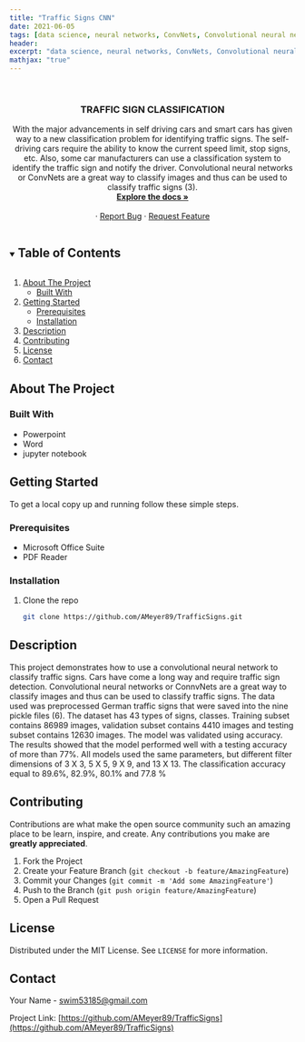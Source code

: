 ```yaml
---
title: "Traffic Signs CNN"
date: 2021-06-05
tags: [data science, neural networks, ConvNets, Convolutional neural networks]
header:
excerpt: "data science, neural networks, ConvNets, Convolutional neural networks"
mathjax: "true"
---
```


<!--
*** To avoid retyping too much info. Do a search and replace for the following:
*** AMeyer89, TrafficSigns, twitter_handle, swim53185@gmail.com, Data Science Impact On Football, A presentation on how data science has impacted fantasy football. 
-->



<br />
<p align="center">
  <a href="https://github.com/AMeyer89/TrafficSigns">
  </a>

  <h3 align="center">TRAFFIC SIGN CLASSIFICATION</h3>

  <p align="center">
	With the major advancements in self driving cars and smart cars has given way to a new classification problem for identifying traffic signs. The self-driving cars require the ability to know the current speed limit, stop signs, etc. Also, some car manufacturers can use a classification system to identify the traffic sign and notify the driver. 
	Convolutional neural networks or ConvNets are a great way to classify images and thus can be used to classify traffic signs (3). 
	<br />
    <a href="https://github.com/AMeyer89/TrafficSigns"><strong>Explore the docs »</strong></a>
    <br />
    <br />
    ·
    <a href="https://github.com/AMeyer89/TrafficSigns/issues">Report Bug</a>
    ·
    <a href="https://github.com/AMeyer89/TrafficSigns/issues">Request Feature</a>
  </p>
</p>



<!-- TABLE OF CONTENTS -->
<details open="open">
  <summary><h2 style="display: inline-block">Table of Contents</h2></summary>
  <ol>
    <li>
      <a href="#about-the-project">About The Project</a>
      <ul>
        <li><a href="#built-with">Built With</a></li>
      </ul>
    </li>
    <li>
      <a href="#getting-started">Getting Started</a>
      <ul>
        <li><a href="#prerequisites">Prerequisites</a></li>
        <li><a href="#installation">Installation</a></li>
      </ul>
    </li>
    <li><a href="#usage">Description</a></li>
    <li><a href="#contributing">Contributing</a></li>
    <li><a href="#license">License</a></li>
    <li><a href="#contact">Contact</a></li>
  </ol>
</details>



<!-- ABOUT THE PROJECT -->
## About The Project

### Built With

* Powerpoint
* Word
* jupyter notebook



<!-- GETTING STARTED -->
## Getting Started

To get a local copy up and running follow these simple steps.

### Prerequisites

* Microsoft Office Suite
* PDF Reader

### Installation

1. Clone the repo
   ```sh
   git clone https://github.com/AMeyer89/TrafficSigns.git
   ```



<!-- USAGE EXAMPLES -->
## Description


This project demonstrates how to use a convolutional neural network to classify traffic signs. Cars have come a long way and require traffic sign detection. Convolutional neural networks or ConnvNets are a great way to classify images and thus can be used to classify traffic signs. The data used was preprocessed German traffic signs that were saved into the nine pickle files (6). The dataset has 43 types of signs, classes. Training subset contains 86989 images, validation subset contains 4410 images and testing subset contains 12630 images. The model was validated using accuracy.  The results showed that the model performed well with a testing accuracy of more than 77%. All models used the same parameters, but different filter dimensions of 3 X 3, 5 X 5, 9 X 9, and 13 X 13. The classification accuracy equal to 89.6%, 82.9%, 80.1% and 77.8 %

<!-- CONTRIBUTING -->
## Contributing

Contributions are what make the open source community such an amazing place to be learn, inspire, and create. Any contributions you make are **greatly appreciated**.

1. Fork the Project
2. Create your Feature Branch (`git checkout -b feature/AmazingFeature`)
3. Commit your Changes (`git commit -m 'Add some AmazingFeature'`)
4. Push to the Branch (`git push origin feature/AmazingFeature`)
5. Open a Pull Request



<!-- LICENSE -->
## License

Distributed under the MIT License. See `LICENSE` for more information.



<!-- CONTACT -->
## Contact

Your Name - swim53185@gmail.com

Project Link: [https://github.com/AMeyer89/TrafficSigns](https://github.com/AMeyer89/TrafficSigns)








<!-- MARKDOWN LINKS & IMAGES -->
<!-- https://www.markdownguide.org/basic-syntax/#reference-style-links -->
[contributors-shield]: https://img.shields.io/github/contributors/AMeyer89/repo.svg?style=for-the-badge
[contributors-url]: https://github.com/AMeyer89/repo/graphs/contributors
[forks-shield]: https://img.shields.io/github/forks/AMeyer89/repo.svg?style=for-the-badge
[forks-url]: https://github.com/AMeyer89/repo/network/members
[stars-shield]: https://img.shields.io/github/stars/AMeyer89/repo.svg?style=for-the-badge
[stars-url]: https://github.com/AMeyer89/repo/stargazers
[issues-shield]: https://img.shields.io/github/issues/AMeyer89/repo.svg?style=for-the-badge
[issues-url]: https://github.com/AMeyer89/repo/issues
[license-shield]: https://img.shields.io/github/license/AMeyer89/repo.svg?style=for-the-badge
[license-url]: https://github.com/AMeyer89/repo/blob/master/LICENSE.txt
[linkedin-shield]: https://img.shields.io/badge/-LinkedIn-black.svg?style=for-the-badge&logo=linkedin&colorB=555
[linkedin-url]: https://linkedin.com/in/AMeyer89
